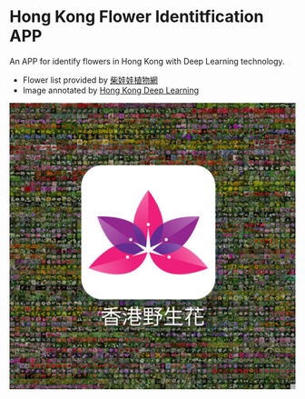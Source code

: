 # Hong Kong Flower Identitfication APP
An APP for identify flowers in Hong Kong with Deep Learning technology.

- Flower list provided by [柴娃娃植物網](https://www.facebook.com/groups/cwwHKplant/)
- Image annotated by [Hong Kong Deep Learning](https://www.facebook.com/groups/170776840085989/)

![screen.jpg](/images/screen.jpg)
